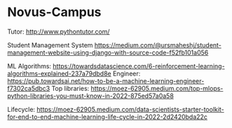 # Novus-Campus

Tutor:
http://www.pythontutor.com/

Student Management System
https://medium.com/@ursmaheshj/student-management-website-using-django-with-source-code-f52fb101a056


ML 
Algorithms:
https://towardsdatascience.com/6-reinforcement-learning-algorithms-explained-237a79dbd8e
Engineer:
https://pub.towardsai.net/how-to-be-a-machine-learning-engineer-f7302ca5dbc3
Top libraries:
https://moez-62905.medium.com/top-mlops-python-libraries-you-must-know-in-2022-875ed57a0a58

Lifecycle:
https://moez-62905.medium.com/data-scientists-starter-toolkit-for-end-to-end-machine-learning-life-cycle-in-2022-2d2420bda22c
